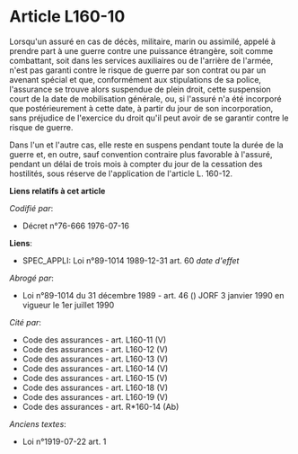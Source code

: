 # Article L160-10

Lorsqu'un assuré en cas de décès, militaire, marin ou assimilé, appelé à prendre part à une guerre contre une puissance
étrangère, soit comme combattant, soit dans les services auxiliaires ou de l'arrière de l'armée, n'est pas garanti contre le
risque de guerre par son contrat ou par un avenant spécial et que, conformément aux stipulations de sa police, l'assurance se
trouve alors suspendue de plein droit, cette suspension court de la date de mobilisation générale, ou, si l'assuré n'a été
incorporé que postérieurement à cette date, à partir du jour de son incorporation, sans préjudice de l'exercice du droit
qu'il peut avoir de se garantir contre le risque de guerre.

Dans l'un et l'autre cas, elle reste en suspens pendant toute la durée de la guerre et, en outre, sauf convention contraire
plus favorable à l'assuré, pendant un délai de trois mois à compter du jour de la cessation des hostilités, sous réserve de
l'application de l'article L. 160-12.

**Liens relatifs à cet article**

_Codifié par_:

  - Décret n°76-666 1976-07-16

**Liens**:

  - SPEC_APPLI: Loi n°89-1014 1989-12-31 art. 60 *date d'effet*

_Abrogé par_:

  - Loi n°89-1014 du 31 décembre 1989 - art. 46 () JORF 3 janvier 1990 en vigueur le 1er juillet 1990

_Cité par_:

  - Code des assurances - art. L160-11 (V)
  - Code des assurances - art. L160-12 (V)
  - Code des assurances - art. L160-13 (V)
  - Code des assurances - art. L160-14 (V)
  - Code des assurances - art. L160-15 (V)
  - Code des assurances - art. L160-18 (V)
  - Code des assurances - art. L160-19 (V)
  - Code des assurances - art. R*160-14 (Ab)

_Anciens textes_:

  - Loi n°1919-07-22 art. 1
